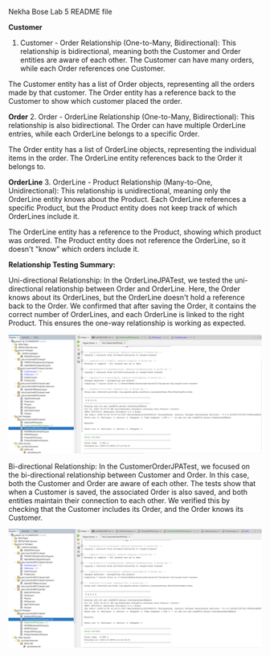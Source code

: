 Nekha Bose Lab 5 README file

**Customer**
1. Customer - Order Relationship (One-to-Many, Bidirectional):
This relationship is bidirectional, meaning both the Customer and Order entities are aware of each other. The Customer can have many orders, while each Order references one Customer.

The Customer entity has a list of Order objects, representing all the orders made by that customer.
The Order entity has a reference back to the Customer to show which customer placed the order.

**Order**
2. Order - OrderLine Relationship (One-to-Many, Bidirectional):
This relationship is also bidirectional. The Order can have multiple OrderLine entries, while each OrderLine belongs to a specific Order.

The Order entity has a list of OrderLine objects, representing the individual items in the order.
The OrderLine entity references back to the Order it belongs to.

**OrderLine**
3. OrderLine - Product Relationship (Many-to-One, Unidirectional):
This relationship is unidirectional, meaning only the OrderLine entity knows about the Product. Each OrderLine references a specific Product, but the Product entity does not keep track of which OrderLines include it.

The OrderLine entity has a reference to the Product, showing which product was ordered.
The Product entity does not reference the OrderLine, so it doesn't "know" which orders include it.

**Relationship Testing Summary:**

Uni-directional Relationship: In the OrderLineJPATest, we tested the uni-directional relationship between Order and OrderLine. 
Here, the Order knows about its OrderLines, but the OrderLine doesn't hold a reference back to the Order. We confirmed that after
saving the Order, it contains the correct number of OrderLines, and each OrderLine is linked to the right Product. This ensures 
the one-way relationship is working as expected.

![OrderLineJPATest](./OrderLineJPATest.png)

Bi-directional Relationship: In the CustomerOrderJPATest, we focused on the bi-directional relationship between Customer and 
Order. In this case, both the Customer and Order are aware of each other. The tests show that when a Customer is saved, the 
associated Order is also saved, and both entities maintain their connection to each other. We verified this by checking that 
the Customer includes its Order, and the Order knows its Customer.

![CustomerOrderJPATest](./CustomerOrderJPATest.png)